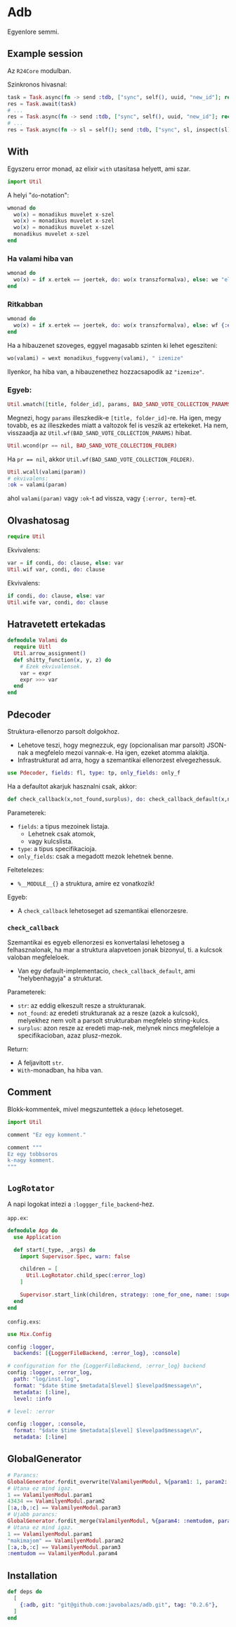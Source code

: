 # Adb

Egyenlore semmi.

## Example session

Az `R24Core` modulban.

Szinkronos hivasnal:

```elixir
task = Task.async(fn -> send :tdb, ["sync", self(), uuid, "new_id"]; receive do msg -> msg end end)
res = Task.await(task)
# ...
res = Task.async(fn -> send :tdb, ["sync", self(), uuid, "new_id"]; receive do msg -> msg end end) |> Task.await()
# ...
res = Task.async(fn -> sl = self(); send :tdb, ["sync", sl, inspect(sl), {"counters", counters}]; receive do msg -> msg end end) |> Task.await()
```
## With

Egyszeru error monad, az elixir `with` utasitasa helyett, ami szar.

```elixir
import Util
```
A helyi "`do`-notation":
```elixir
wmonad do
  wo(x) = monadikus muvelet x-szel
  wo(x) = monadikus muvelet x-szel
  wo(x) = monadikus muvelet x-szel
  monadikus muvelet x-szel
end
```

### Ha valami hiba van

```elixir
wmonad do
  wo(x) = if x.ertek == joertek, do: wo(x transzformalva), else: we "elbaszott_attributum: #{inspect x.ertek}, elvart: #{inspect joertek}"
end
```

### Ritkabban

```elixir
wmonad do
  wo(x) = if x.ertek == joertek, do: wo(x transzformalva), else: wf {:elbaszott_attributum, x.ertek}
end
```

Ha a hibauzenet szoveges, eggyel magasabb szinten ki lehet egesziteni:
```elixir
wo(valami) = wext monadikus_fuggveny(valami), " izemize"
```
Ilyenkor, ha hiba van, a hibauzenethez hozzacsapodik az `"izemize"`.


### Egyeb:

```elixir
Util.wmatch([title, folder_id], params, BAD_SAND_VOTE_COLLECTION_PARAMS)
```
Megnezi, hogy `params` illeszkedik-e `[title, folder_id]`-re.
Ha igen, megy tovabb, es az illeszkedes miatt a valtozok fel is veszik az ertekeket.
Ha nem, visszaadja az `Util.wf(BAD_SAND_VOTE_COLLECTION_PARAMS)` hibat.

```elixir
Util.wcond(pr == nil, BAD_SAND_VOTE_COLLECTION_FOLDER)
```
Ha `pr == nil`, akkor `Util.wf(BAD_SAND_VOTE_COLLECTION_FOLDER)`.

```elixir
Util.wcall(valami(param))
# ekvivalens:
:ok = valami(param)
```
ahol `valami(param)` vagy `:ok`-t ad vissza, vagy `{:error, term}`-et.


## Olvashatosag

```elixir
require Util
```

Ekvivalens:
```elixir
var = if condi, do: clause, else: var
Util.wif var, condi, do: clause
```

Ekvivalens:
```elixir
if condi, do: clause, else: var
Util.wife var, condi, do: clause
```

## Hatravetett ertekadas

```elixir
defmodule Valami do
  require Uitl
  Util.arrow_assignment()
  def shitty_function(x, y, z) do
    # Ezek ekvivalensek.
    var = expr
    expr >>> var
  end
end
```

## Pdecoder

Struktura-ellenorzo parsolt dolgokhoz.

- Lehetove teszi, hogy megnezzuk, egy (opcionalisan mar parsolt) JSON-nak
  a megfelelo mezoi vannak-e. Ha igen, ezeket atomma alakitja.
- Infrastrukturat ad arra, hogy a szemantikai ellenorzest elvegezhessuk.

```elixir
use Pdecoder, fields: fl, type: tp, only_fields: only_f
```

Ha a defaultot akarjuk hasznalni csak, akkor:
```elixir
def check_callback(x,not_found,surplus), do: check_callback_default(x,not_found,surplus)
```

Parameterek:
- `fields`: a tipus mezoinek listaja.
  - Lehetnek csak atomok,
  - vagy kulcslista.
- `type`: a tipus specifikacioja.
- `only_fields`: csak a megadott mezok lehetnek benne.

Feltetelezes:
- `%__MODULE__{}` a struktura, amire ez vonatkozik!

Egyeb:
- A `check_callback` lehetoseget ad szemantikai ellenorzesre.

### `check_callback`
Szemantikai es egyeb ellenorzesi es konvertalasi lehetoseg
a felhasznalonak, ha mar a struktura alapvetoen jonak bizonyul,
ti. a kulcsok valoban megfeleloek.
- Van egy default-implementacio, `check_callback_default`, ami "helybenhagyja" a strukturat.

Parameterek:
- `str`: az eddig elkeszult resze a strukturanak.
- `not_found`: az eredeti strukturanak az a resze (azok a kulcsok),
  melyekhez nem volt a parsolt strukturaban megfelelo string-kulcs.
- `surplus`: azon resze az eredeti map-nek,
  melynek nincs megfeleloje a specifikacioban, azaz plusz-mezok.

Return:
- A feljavitott `str`.
- `With`-monadban, ha hiba van.

## Comment

Blokk-kommentek, mivel megszuntettek a `@docp` lehetoseget.

```elixir
import Util

comment "Ez egy komment."

comment """
Ez egy tobbsoros
k-nagy komment.
"""
```

## `LogRotator`

A napi logokat intezi a `:loggger_file_backend`-hez.

`app.ex`:
```elixir
defmodule App do
  use Application

  def start(_type, _args) do
    import Supervisor.Spec, warn: false

    children = [
      Util.LogRotator.child_spec(:error_log)
    ]

    Supervisor.start_link(children, strategy: :one_for_one, name: :supervisor)
  end
end

```

`config.exs`:
```elixir
use Mix.Config

config :logger,
  backends: [{LoggerFileBackend, :error_log}, :console]

# configuration for the {LoggerFileBackend, :error_log} backend
config :logger, :error_log,
  path: "log/inst.log",
  format: "$date $time $metadata[$level] $levelpad$message\n",
  metadata: [:line],
  level: :info

# level: :error

config :logger, :console,
  format: "$date $time $metadata[$level] $levelpad$message\n",
  metadata: [:line]
```

## GlobalGenerator

```elixir
# Parancs:
GlobalGenerator.fordit_overwrite(ValamilyenModul, %{param1: 1, param2: 43434, param3: [:a,:b,:c]})
# Utana ez mind igaz.
1 == ValamilyenModul.param1
43434 == ValamilyenModul.param2
[:a,:b,:c] == ValamilyenModul.param3
# Ujabb parancs:
GlobalGenerator.fordit_merge(ValamilyenModul, %{param4: :nemtudom, param2: "makimajom"})
# Utana ez mind igaz.
1 == ValamilyenModul.param1
"makimajom" == ValamilyenModul.param2
[:a,:b,:c] == ValamilyenModul.param3
:nemtudom == ValamilyenModul.param4
```
## Installation

```elixir
def deps do
  [
    {:adb, git: "git@github.com:javobalazs/adb.git", tag: "0.2.6"},
  ]
end
```

